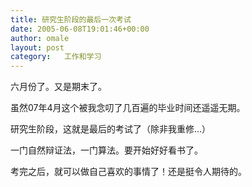 ```yaml
---
title: 研究生阶段的最后一次考试
date: 2005-06-08T19:01:46+00:00
author: omale
layout: post
category:   工作和学习  
---
```

六月份了。又是期末了。
	  
虽然07年4月这个被我念叨了几百遍的毕业时间还遥遥无期。
	  
研究生阶段，这就是最后的考试了（除非我重修&#8230;）
	  
一门自然辩证法，一门算法。要开始好好看书了。
	  
考完之后，就可以做自己喜欢的事情了！还是挺令人期待的。